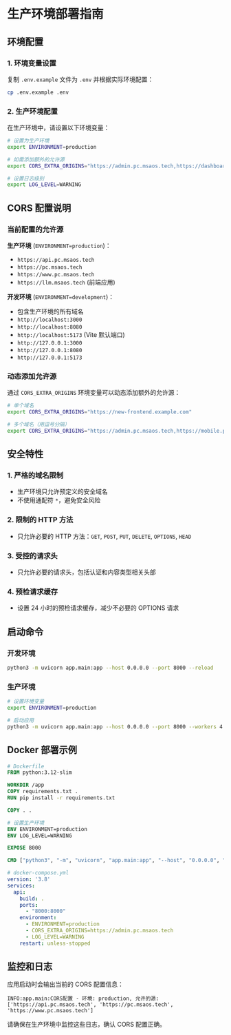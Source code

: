 # 生产环境部署指南

## 环境配置

### 1. 环境变量设置

复制 `.env.example` 文件为 `.env` 并根据实际环境配置：

```bash
cp .env.example .env
```

### 2. 生产环境配置

在生产环境中，请设置以下环境变量：

```bash
# 设置为生产环境
export ENVIRONMENT=production

# 如需添加额外的允许源
export CORS_EXTRA_ORIGINS="https://admin.pc.msaos.tech,https://dashboard.pc.msaos.tech"

# 设置日志级别
export LOG_LEVEL=WARNING
```

## CORS 配置说明

### 当前配置的允许源

**生产环境** (`ENVIRONMENT=production`)：
- `https://api.pc.msaos.tech`
- `https://pc.msaos.tech`
- `https://www.pc.msaos.tech`
- `https://llm.msaos.tech` (前端应用)

**开发环境** (`ENVIRONMENT=development`)：
- 包含生产环境的所有域名
- `http://localhost:3000`
- `http://localhost:8080`
- `http://localhost:5173` (Vite 默认端口)
- `http://127.0.0.1:3000`
- `http://127.0.0.1:8080`
- `http://127.0.0.1:5173`

### 动态添加允许源

通过 `CORS_EXTRA_ORIGINS` 环境变量可以动态添加额外的允许源：

```bash
# 单个域名
export CORS_EXTRA_ORIGINS="https://new-frontend.example.com"

# 多个域名（用逗号分隔）
export CORS_EXTRA_ORIGINS="https://admin.pc.msaos.tech,https://mobile.pc.msaos.tech"
```

## 安全特性

### 1. 严格的域名限制
- 生产环境只允许预定义的安全域名
- 不使用通配符 `*`，避免安全风险

### 2. 限制的 HTTP 方法
- 只允许必要的 HTTP 方法：`GET`, `POST`, `PUT`, `DELETE`, `OPTIONS`, `HEAD`

### 3. 受控的请求头
- 只允许必要的请求头，包括认证和内容类型相关头部

### 4. 预检请求缓存
- 设置 24 小时的预检请求缓存，减少不必要的 OPTIONS 请求

## 启动命令

### 开发环境
```bash
python3 -m uvicorn app.main:app --host 0.0.0.0 --port 8000 --reload
```

### 生产环境
```bash
# 设置环境变量
export ENVIRONMENT=production

# 启动应用
python3 -m uvicorn app.main:app --host 0.0.0.0 --port 8000 --workers 4
```

## Docker 部署示例

```dockerfile
# Dockerfile
FROM python:3.12-slim

WORKDIR /app
COPY requirements.txt .
RUN pip install -r requirements.txt

COPY . .

# 设置生产环境
ENV ENVIRONMENT=production
ENV LOG_LEVEL=WARNING

EXPOSE 8000

CMD ["python3", "-m", "uvicorn", "app.main:app", "--host", "0.0.0.0", "--port", "8000", "--workers", "4"]
```

```yaml
# docker-compose.yml
version: '3.8'
services:
  api:
    build: .
    ports:
      - "8000:8000"
    environment:
      - ENVIRONMENT=production
      - CORS_EXTRA_ORIGINS=https://admin.pc.msaos.tech
      - LOG_LEVEL=WARNING
    restart: unless-stopped
```

## 监控和日志

应用启动时会输出当前的 CORS 配置信息：

```
INFO:app.main:CORS配置 - 环境: production, 允许的源: ['https://api.pc.msaos.tech', 'https://pc.msaos.tech', 'https://www.pc.msaos.tech']
```

请确保在生产环境中监控这些日志，确认 CORS 配置正确。